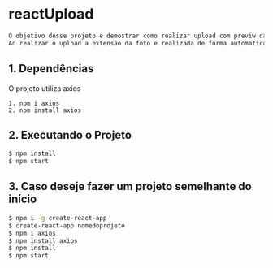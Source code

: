 # reactUpload


```sh
O objetivo desse projeto e demostrar como realizar upload com previw da imagem e tambem dowload da imagem salva,
Ao realizar o upload a extensão da foto e realizada de forma automatica.
```


 
## 1. Dependências

O projeto utiliza axios

    1. npm i axios
    2. npm install axios   
  
 
## 2. Executando o Projeto
  

```sh
$ npm install
$ npm start

```

## 3. Caso deseje fazer um projeto semelhante do início
  

```sh
$ npm i -g create-react-app
$ create-react-app nomedoprojeto
$ npm i axios
$ npm install axios
$ npm install
$ npm start

```
